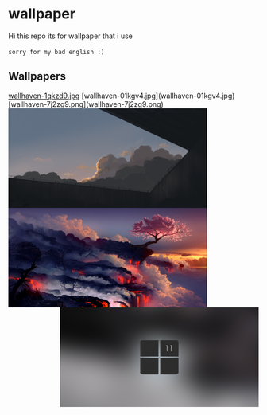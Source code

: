 # wallpaper
Hi this repo its for wallpaper that i use

`sorry for my bad english :)`

## Wallpapers

[wallhaven-1qkzd9.jpg](wallhaven-1qkzd9.jpg) \[wallhaven-01kgv4.jpg](wallhaven-01kgv4.jpg) \[wallhaven-7j2zg9.png](wallhaven-7j2zg9.png)
<img src="wallhaven-1qkzd9.jpg" alt="img" align="left" width=400px height=200px>
<img src="wallhaven-01kgv4.jpg" alt="img" align="center" width=400px height=200px>
<img src="wallhaven-7j2zg9.png" alt="img" align="right" width=400px height=200px>
